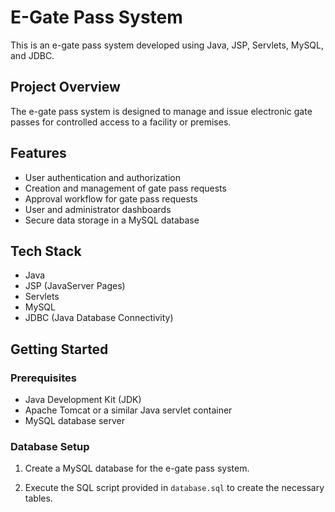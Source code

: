 # E-Gate Pass System

This is an e-gate pass system developed using Java, JSP, Servlets, MySQL, and JDBC.

## Project Overview

The e-gate pass system is designed to manage and issue electronic gate passes for controlled access to a facility or premises.

## Features

- User authentication and authorization
- Creation and management of gate pass requests
- Approval workflow for gate pass requests
- User and administrator dashboards
- Secure data storage in a MySQL database

## Tech Stack

- Java
- JSP (JavaServer Pages)
- Servlets
- MySQL
- JDBC (Java Database Connectivity)

## Getting Started

### Prerequisites

- Java Development Kit (JDK)
- Apache Tomcat or a similar Java servlet container
- MySQL database server

### Database Setup

1. Create a MySQL database for the e-gate pass system.

2. Execute the SQL script provided in `database.sql` to create the necessary tables.
